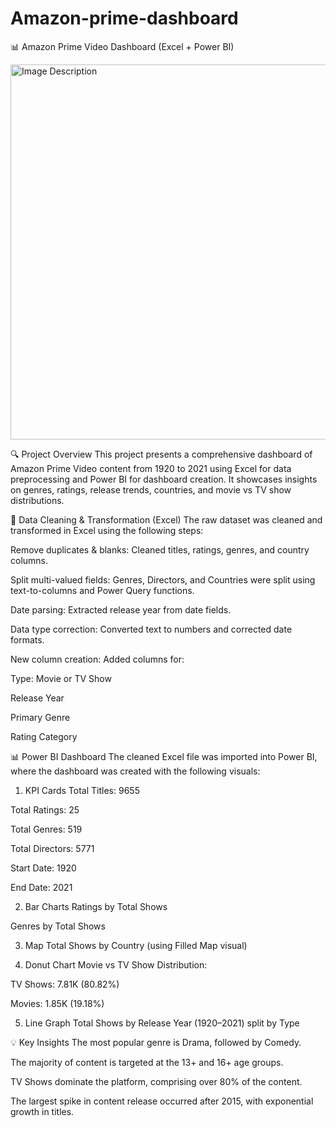 # Amazon-prime-dashboard
📊 Amazon Prime Video Dashboard (Excel + Power BI)

<img src="" alt="Image Description" width="600">



🔍 Project Overview
This project presents a comprehensive dashboard of Amazon Prime Video content from 1920 to 2021 using Excel for data preprocessing and Power BI for dashboard creation. It showcases insights on genres, ratings, release trends, countries, and movie vs TV show distributions.

🧹 Data Cleaning & Transformation (Excel)
The raw dataset was cleaned and transformed in Excel using the following steps:

Remove duplicates & blanks: Cleaned titles, ratings, genres, and country columns.

Split multi-valued fields: Genres, Directors, and Countries were split using text-to-columns and Power Query functions.

Date parsing: Extracted release year from date fields.

Data type correction: Converted text to numbers and corrected date formats.

New column creation: Added columns for:

Type: Movie or TV Show

Release Year

Primary Genre

Rating Category

📊 Power BI Dashboard
The cleaned Excel file was imported into Power BI, where the dashboard was created with the following visuals:

1. KPI Cards
Total Titles: 9655

Total Ratings: 25

Total Genres: 519

Total Directors: 5771

Start Date: 1920

End Date: 2021

2. Bar Charts
Ratings by Total Shows

Genres by Total Shows

3. Map
Total Shows by Country (using Filled Map visual)

4. Donut Chart
Movie vs TV Show Distribution:

TV Shows: 7.81K (80.82%)

Movies: 1.85K (19.18%)

5. Line Graph
Total Shows by Release Year (1920–2021) split by Type

💡 Key Insights
The most popular genre is Drama, followed by Comedy.

The majority of content is targeted at the 13+ and 16+ age groups.

TV Shows dominate the platform, comprising over 80% of the content.

The largest spike in content release occurred after 2015, with exponential growth in titles.


